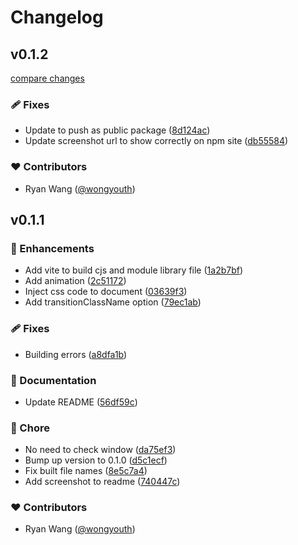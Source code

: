 # Changelog


## v0.1.2

[compare changes](https://github.com/wongyouth/toast/compare/v0.1.1...v0.1.2)

### 🩹 Fixes

- Update to push as public package ([8d124ac](https://github.com/wongyouth/toast/commit/8d124ac))
- Update screenshot url to show correctly on npm site ([db55584](https://github.com/wongyouth/toast/commit/db55584))

### ❤️ Contributors

- Ryan Wang ([@wongyouth](https://github.com/wongyouth))

## v0.1.1


### 🚀 Enhancements

- Add vite to build cjs and module library file ([1a2b7bf](https://github.com/wongyouth/toast/commit/1a2b7bf))
- Add animation ([2c51172](https://github.com/wongyouth/toast/commit/2c51172))
- Inject css code to document ([03639f3](https://github.com/wongyouth/toast/commit/03639f3))
- Add transitionClassName option ([79ec1ab](https://github.com/wongyouth/toast/commit/79ec1ab))

### 🩹 Fixes

- Building errors ([a8dfa1b](https://github.com/wongyouth/toast/commit/a8dfa1b))

### 📖 Documentation

- Update README ([56df59c](https://github.com/wongyouth/toast/commit/56df59c))

### 🏡 Chore

- No need to check window ([da75ef3](https://github.com/wongyouth/toast/commit/da75ef3))
- Bump up version to 0.1.0 ([d5c1ecf](https://github.com/wongyouth/toast/commit/d5c1ecf))
- Fix built file names ([8e5c7a4](https://github.com/wongyouth/toast/commit/8e5c7a4))
- Add screenshot to readme ([740447c](https://github.com/wongyouth/toast/commit/740447c))

### ❤️ Contributors

- Ryan Wang ([@wongyouth](https://github.com/wongyouth))

